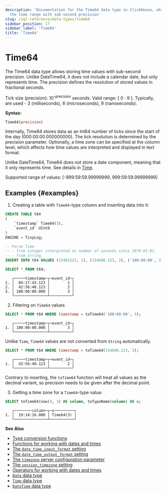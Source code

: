 ```yaml
---
description: 'Documentation for the Time64 data type in ClickHouse, which stores
  the time range with sub-second precision'
slug: /sql-reference/data-types/time64
sidebar_position: 17
sidebar_label: 'Time64'
title: 'Time64'
---
```


# Time64

The Time64 data type allows storing time values with sub-second precision. Unlike DateTime64, it does not include a calendar date, but only represents time. The precision defines the resolution of stored values in fractional seconds.

Tick size (precision): 10<sup>-precision</sup> seconds. Valid range: [ 0 : 9 ].
Typically, are used - 3 (milliseconds), 6 (microseconds), 9 (nanoseconds).

**Syntax:**

``` sql
Time64(precision)
```

Internally, Time64 stores data as an Int64 number of ticks since the start of the day (000:00:00.000000000). The tick resolution is determined by the precision parameter. Optionally, a time zone can be specified at the column level, which affects how time values are interpreted and displayed in text format.

Unlike DateTime64, Time64 does not store a date component, meaning that it only represents time. See details in [Time](../../sql-reference/data-types/time.md).

Supported range of values: \[-999:59:59.99999999, 999:59:59.99999999\]

## Examples {#examples}

1. Creating a table with `Time64`-type column and inserting data into it:

``` sql
CREATE TABLE t64
(
    `timestamp` Time64(3),
    `event_id` UInt8
)
ENGINE = TinyLog;
```

``` sql
-- Parse Time
-- - from integer interpreted as number of seconds since 1970-01-01.
-- - from string,
INSERT INTO t64 VALUES (15463123, 1), (154600.123, 2), ('100:00:00', 3);

SELECT * FROM t64;
```

``` text
   ┌─────timestamp─┬─event_id─┐
1. │  04:17:43.123 │        1 │
2. │  42:56:40.123 │        2 │
3. │ 100:00:00.000 │        3 │
   └───────────────┴──────────┘
```

2. Filtering on `Time64` values

``` sql
SELECT * FROM t64 WHERE timestamp = toTime64('100:00:00', 3);
```

``` text
   ┌─────timestamp─┬─event_id─┐
1. │ 100:00:00.000 │        3 │
   └───────────────┴──────────┘
```

Unlike `Time`, `Time64` values are not converted from `String` automatically.

``` sql
SELECT * FROM t64 WHERE timestamp = toTime64(154600.123, 3);
```

``` text
   ┌─────timestamp─┬─event_id─┐
1. │  42:56:40.123 │        2 │
   └───────────────┴──────────┘
```

Contrary to inserting, the `toTime64` function will treat all values as the decimal variant, so precision needs to
be given after the decimal point.

3. Getting a time zone for a `Time64`-type value:

``` sql
SELECT toTime64(now(), 3) AS column, toTypeName(column) AS x;
```

``` text
   ┌────────column─┬─x─────────┐
1. │  19:14:16.000 │ Time64(3) │
   └───────────────┴───────────┘
```


**See Also**

- [Type conversion functions](../../sql-reference/functions/type-conversion-functions.md)
- [Functions for working with dates and times](../../sql-reference/functions/date-time-functions.md)
- [The `date_time_input_format` setting](../../operations/settings/settings-formats.md#date_time_input_format)
- [The `date_time_output_format` setting](../../operations/settings/settings-formats.md#date_time_output_format)
- [The `timezone` server configuration parameter](../../operations/server-configuration-parameters/settings.md#timezone)
- [The `session_timezone` setting](../../operations/settings/settings.md#session_timezone)
- [Operators for working with dates and times](../../sql-reference/operators/index.md#operators-for-working-with-dates-and-times)
- [`Date` data type](../../sql-reference/data-types/date.md)
- [`Time` data type](../../sql-reference/data-types/time.md)
- [`DateTime` data type](../../sql-reference/data-types/datetime.md)
